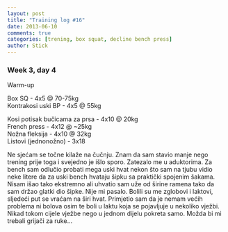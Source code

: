 ```yaml
---
layout: post
title: "Training log #16"
date: 2013-06-10
comments: true
categories: [trening, box squat, decline bench press]
author: Stick
---
```


### Week 3, day 4     

Warm-up  

Box SQ - 4x5 @ 70-75kg  
Kontrakosi uski BP - 4x5 @ 55kg  

Kosi potisak bučicama za prsa - 4x10 @ 20kg  
French press - 4x12 @ ~25kg  
Nožna fleksija - 4x10 @ 32kg  
Listovi (jednonožno) - 3x18  

Ne sjećam se točne kilaže na čučnju. Znam da sam stavio manje nego trening prije toga i svejedno je išlo sporo. Zatezalo me u aduktorima. Za bench sam odlučio probati mega uski hvat nekon što sam na tjubu vidio neke litere da za uski bench hvataju šipku sa praktički spojenim šakama. Nisam išao tako ekstremno ali uhvatio sam uže od širine ramena tako da sam držao glatki dio šipke. Nije mi pasalo. Bolili su me zglobovi i laktovi, sljedeći put se vraćam na širi hvat. Primjetio sam da je nemam većih problema ni bolova osim te boli u laktu koja se pojavljuje u nekoliko vježbi. Nikad tokom cijele vježbe nego u jednom dijelu pokreta samo. Možda bi mi trebali grijači za ruke...